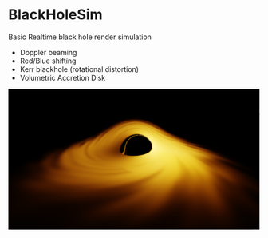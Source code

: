 # BlackHoleSim
Basic Realtime black hole render simulation 

- Doppler beaming
- Red/Blue shifting
- Kerr blackhole (rotational distortion)
- Volumetric Accretion Disk

![Alt text](blackhole.PNG)
